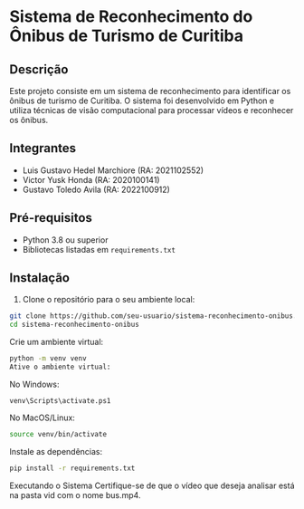 # Sistema de Reconhecimento do Ônibus de Turismo de Curitiba

## Descrição
Este projeto consiste em um sistema de reconhecimento para identificar os ônibus de turismo de Curitiba. O sistema foi desenvolvido em Python e utiliza técnicas de visão computacional para processar vídeos e reconhecer os ônibus.

## Integrantes
- Luis Gustavo Hedel Marchiore (RA: 2021102552)
- Victor Yusk Honda (RA: 2020100141)
- Gustavo Toledo Avila (RA: 2022100912)

## Pré-requisitos
- Python 3.8 ou superior
- Bibliotecas listadas em `requirements.txt`

## Instalação

1. Clone o repositório para o seu ambiente local:
  ```sh
git clone https://github.com/seu-usuario/sistema-reconhecimento-onibus.git
cd sistema-reconhecimento-onibus
  ```
Crie um ambiente virtual:
  ```sh
  python -m venv venv
  Ative o ambiente virtual:
   ```

No Windows:
  ```shsh
venv\Scripts\activate.ps1
  ```
No MacOS/Linux:
  ```sh
source venv/bin/activate
  ```
Instale as dependências:

```sh
pip install -r requirements.txt
```

Executando o Sistema
Certifique-se de que o vídeo que deseja analisar está na pasta vid com o nome bus.mp4.
